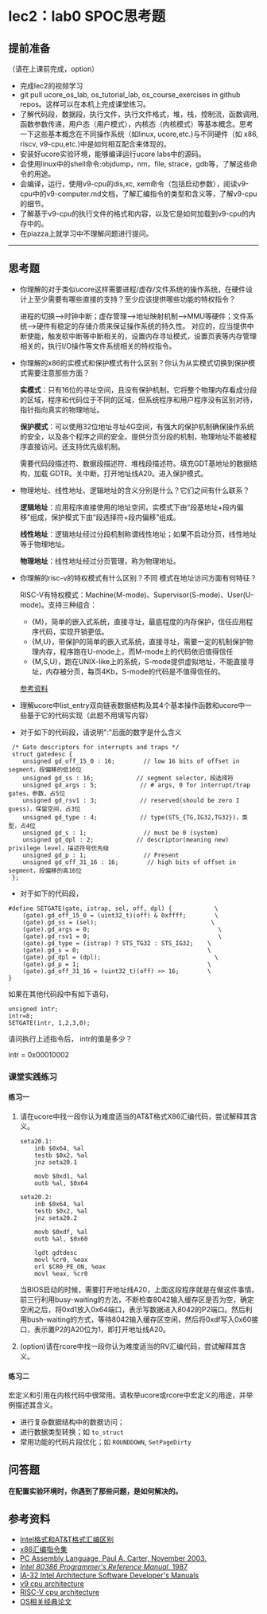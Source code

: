 # lec2：lab0 SPOC思考题

## **提前准备**
（请在上课前完成，option）

- 完成lec2的视频学习
- git pull ucore_os_lab, os_tutorial_lab, os_course_exercises  in github repos。这样可以在本机上完成课堂练习。
- 了解代码段，数据段，执行文件，执行文件格式，堆，栈，控制流，函数调用,函数参数传递，用户态（用户模式），内核态（内核模式）等基本概念。思考一下这些基本概念在不同操作系统（如linux, ucore,etc.)与不同硬件（如 x86, riscv, v9-cpu,etc.)中是如何相互配合来体现的。
- 安装好ucore实验环境，能够编译运行ucore labs中的源码。
- 会使用linux中的shell命令:objdump，nm，file, strace，gdb等，了解这些命令的用途。
- 会编译，运行，使用v9-cpu的dis,xc, xem命令（包括启动参数），阅读v9-cpu中的v9\-computer.md文档，了解汇编指令的类型和含义等，了解v9-cpu的细节。
- 了解基于v9-cpu的执行文件的格式和内容，以及它是如何加载到v9-cpu的内存中的。
- 在piazza上就学习中不理解问题进行提问。

---

## 思考题

- 你理解的对于类似ucore这样需要进程/虚存/文件系统的操作系统，在硬件设计上至少需要有哪些直接的支持？至少应该提供哪些功能的特权指令？

  进程的切换-->时钟中断；虚存管理-->地址映射机制-->MMU等硬件；文件系统-->硬件有稳定的存储介质来保证操作系统的持久性。 对应的，应当提供中断使能，触发软中断等中断相关的，设置内存寻址模式，设置页表等内存管理相关的，执行I/O操作等文件系统相关的特权指令。

- 你理解的x86的实模式和保护模式有什么区别？你认为从实模式切换到保护模式需要注意那些方面？

  **实模式**：只有16位的寻址空间，且没有保护机制。它将整个物理内存看成分段的区域，程序和代码位于不同的区域，但系统程序和用户程序没有区别对待，指针指向真实的物理地址。

  **保护模式**：可以使用32位地址寻址4G空间，有强大的保护机制确保操作系统的安全，以及各个程序之间的安全。提供分页分段的机制，物理地址不能被程序直接访问。还支持优先级机制。

  需要代码段描述符、数据段描述符、堆栈段描述符。填充GDT基地址的数据结构，加载 GDTR。关中断。打开地址线A20。进入保护模式。

- 物理地址、线性地址、逻辑地址的含义分别是什么？它们之间有什么联系？

  **逻辑地址**：应用程序直接使用的地址空间，实模式下由“段基地址+段内偏移”组成，保护模式下由“段选择符+段内偏移”组成。

  **线性地址**：逻辑地址经过分段机制称谓线性地址；如果不启动分页，线性地址等于物理地址。

  **物理地址**：线性地址经过分页管理，称为物理地址。

- 你理解的risc-v的特权模式有什么区别？不同 模式在地址访问方面有何特征？

  RISC-V有特权模式：Machine(M-mode)、Supervisor(S-mode)、User(U-mode)。支持三种组合：

  - {M}，简单的嵌入式系统，直接寻址，最底程度的内存保护，信任应用程序代码，实现开销更低。
  - {M,U}，带保护的简单的嵌入式系统，直接寻址，需要一定的机制保护物理内存，程序跑在U-mode上，而M-mode上的代码依旧值得信任
  - {M,S,U}，跑在UNIX-like上的系统，S-mode提供虚拟地址，不能直接寻址，内存被分页，每页4Kb，S-mode的代码是不值得信任的。

  [参考资料](https://riscv.org/wp-content/uploads/2017/05/Tue1000-riscv-privileged.pdf)

- 理解ucore中list_entry双向链表数据结构及其4个基本操作函数和ucore中一些基于它的代码实现（此题不用填写内容）

- 对于如下的代码段，请说明":"后面的数字是什么含义
```
 /* Gate descriptors for interrupts and traps */
 struct gatedesc {
    unsigned gd_off_15_0 : 16;        // low 16 bits of offset in segment，段偏移的低16位
    unsigned gd_ss : 16;            // segment selector，段选择符
    unsigned gd_args : 5;            // # args, 0 for interrupt/trap gates，参数，占5位
    unsigned gd_rsv1 : 3;            // reserved(should be zero I guess)，保留空间，占3位
    unsigned gd_type : 4;            // type(STS_{TG,IG32,TG32})，类型，占4位
    unsigned gd_s : 1;                // must be 0 (system)
    unsigned gd_dpl : 2;            // descriptor(meaning new) privilege level，描述符号优先级
    unsigned gd_p : 1;                // Present
    unsigned gd_off_31_16 : 16;        // high bits of offset in segment，段偏移的高16位
 };
```

- 对于如下的代码段，

```
#define SETGATE(gate, istrap, sel, off, dpl) {            \
    (gate).gd_off_15_0 = (uint32_t)(off) & 0xffff;        \
    (gate).gd_ss = (sel);                                \
    (gate).gd_args = 0;                                    \
    (gate).gd_rsv1 = 0;                                    \
    (gate).gd_type = (istrap) ? STS_TG32 : STS_IG32;    \
    (gate).gd_s = 0;                                    \
    (gate).gd_dpl = (dpl);                                \
    (gate).gd_p = 1;                                    \
    (gate).gd_off_31_16 = (uint32_t)(off) >> 16;        \
}
```
如果在其他代码段中有如下语句，
```
unsigned intr;
intr=8;
SETGATE(intr, 1,2,3,0);
```
请问执行上述指令后， intr的值是多少？

intr = 0x00010002

### 课堂实践练习

#### 练习一

1. 请在ucore中找一段你认为难度适当的AT&T格式X86汇编代码，尝试解释其含义。

   ```
   seta20.1:
       inb $0x64, %al
       testb $0x2, %al
       jnz seta20.1
   
       movb $0xd1, %al
       outb %al, $0x64
   
   seta20.2:
       inb $0x64, %al
       testb $0x2, %al
       jnz seta20.2
   
       movb $0xdf, %al
       outb %al, $0x60
   
       lgdt gdtdesc
       movl %cr0, %eax
       orl $CR0_PE_ON, %eax
       movl %eax, %cr0
   ```

   当BIOS启动的时候，需要打开地址线A20，上面这段程序就是在做这件事情。前三行利用busy-waiting的方法，不断检查8042输入缓存区是否为空，确定空闲之后，将0xd1放入0x64端口，表示写数据进入8042的P2端口。然后利用bush-waiting的方式，等待8042输入缓存区空闲，然后将0xdf写入0x60接口，表示置P2的A20位为1，即打开地址线A20。

   

2. (option)请在rcore中找一段你认为难度适当的RV汇编代码，尝试解释其含义。

#### 练习二

宏定义和引用在内核代码中很常用。请枚举ucore或rcore中宏定义的用途，并举例描述其含义。

+ 进行复杂数据结构中的数据访问；
+ 进行数据类型转换；如 `to_struct`
+ 常用功能的代码片段优化；如 `ROUNDDOWN`, `SetPageDirty`

## 问答题

#### 在配置实验环境时，你遇到了那些问题，是如何解决的。

## 参考资料
 - [Intel格式和AT&T格式汇编区别](http://www.cnblogs.com/hdk1993/p/4820353.html)
 - [x86汇编指令集  ](http://hiyyp1234.blog.163.com/blog/static/67786373200981811422948/)
 - [PC Assembly Language, Paul A. Carter, November 2003.](https://pdos.csail.mit.edu/6.828/2016/readings/pcasm-book.pdf)
 - [*Intel 80386 Programmer's Reference Manual*, 1987](https://pdos.csail.mit.edu/6.828/2016/readings/i386/toc.htm)
 - [IA-32 Intel Architecture Software Developer's Manuals](http://www.intel.com/content/www/us/en/processors/architectures-software-developer-manuals.html)
 - [v9 cpu architecture](https://github.com/chyyuu/os_tutorial_lab/blob/master/v9_computer/docs/v9_computer.md)
 - [RISC-V cpu architecture](http://www.riscvbook.com/chinese/)
 - [OS相关经典论文](https://github.com/chyyuu/aos_course_info/blob/master/readinglist.md)
